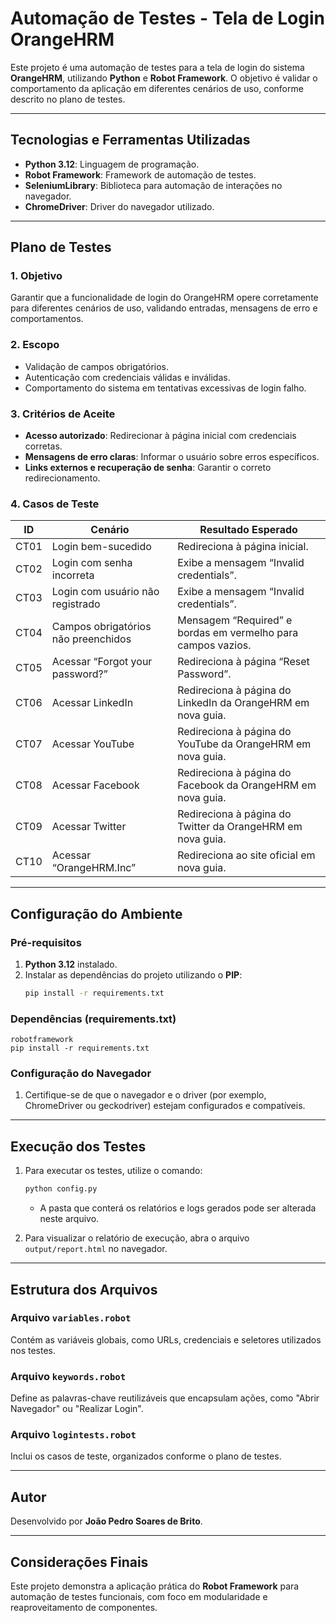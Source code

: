 # Automação de Testes - Tela de Login OrangeHRM

Este projeto é uma automação de testes para a tela de login do sistema **OrangeHRM**, utilizando **Python** e **Robot Framework**. O objetivo é validar o comportamento da aplicação em diferentes cenários de uso, conforme descrito no plano de testes.

---

## Tecnologias e Ferramentas Utilizadas

- **Python 3.12**: Linguagem de programação.
- **Robot Framework**: Framework de automação de testes.
- **SeleniumLibrary**: Biblioteca para automação de interações no navegador.
- **ChromeDriver**: Driver do navegador utilizado.

---

## Plano de Testes

### 1. Objetivo
Garantir que a funcionalidade de login do OrangeHRM opere corretamente para diferentes cenários de uso, validando entradas, mensagens de erro e comportamentos.

### 2. Escopo
- Validação de campos obrigatórios.
- Autenticação com credenciais válidas e inválidas.
- Comportamento do sistema em tentativas excessivas de login falho.

### 3. Critérios de Aceite
- **Acesso autorizado**: Redirecionar à página inicial com credenciais corretas.
- **Mensagens de erro claras**: Informar o usuário sobre erros específicos.
- **Links externos e recuperação de senha**: Garantir o correto redirecionamento.

### 4. Casos de Teste

| ID    | Cenário                                  | Resultado Esperado                                               |
|-------|------------------------------------------|-------------------------------------------------------------------|
| CT01  | Login bem-sucedido                      | Redireciona à página inicial.                                    |
| CT02  | Login com senha incorreta               | Exibe a mensagem “Invalid credentials”.                          |
| CT03  | Login com usuário não registrado        | Exibe a mensagem “Invalid credentials”.                          |
| CT04  | Campos obrigatórios não preenchidos     | Mensagem “Required” e bordas em vermelho para campos vazios.     |
| CT05  | Acessar “Forgot your password?”         | Redireciona à página “Reset Password”.                           |
| CT06  | Acessar LinkedIn                        | Redireciona à página do LinkedIn da OrangeHRM em nova guia.      |
| CT07  | Acessar YouTube                         | Redireciona à página do YouTube da OrangeHRM em nova guia.       |
| CT08  | Acessar Facebook                        | Redireciona à página do Facebook da OrangeHRM em nova guia.      |
| CT09  | Acessar Twitter                         | Redireciona à página do Twitter da OrangeHRM em nova guia.       |
| CT10  | Acessar “OrangeHRM.Inc”                 | Redireciona ao site oficial em nova guia.                        |

---

## Configuração do Ambiente

### Pré-requisitos
1. **Python 3.12** instalado.
2. Instalar as dependências do projeto utilizando o **PIP**:
   ```bash
   pip install -r requirements.txt
   ```

### Dependências (requirements.txt)
```plaintext
robotframework
pip install -r requirements.txt
```

### Configuração do Navegador
1. Certifique-se de que o navegador e o driver (por exemplo, ChromeDriver ou geckodriver) estejam configurados e compatíveis.

---

## Execução dos Testes

1. Para executar os testes, utilize o comando:
   ```bash
   python config.py
   ```
   - A pasta que conterá os relatórios e logs gerados pode ser alterada neste arquivo.

2. Para visualizar o relatório de execução, abra o arquivo `output/report.html` no navegador.

---

## Estrutura dos Arquivos

### Arquivo `variables.robot`
Contém as variáveis globais, como URLs, credenciais e seletores utilizados nos testes.

### Arquivo `keywords.robot`
Define as palavras-chave reutilizáveis que encapsulam ações, como "Abrir Navegador" ou "Realizar Login".

### Arquivo `logintests.robot`
Inclui os casos de teste, organizados conforme o plano de testes.

---

## Autor

Desenvolvido por **João Pedro Soares de Brito**.

---

## Considerações Finais

Este projeto demonstra a aplicação prática do **Robot Framework** para automação de testes funcionais, com foco em modularidade e reaproveitamento de componentes.
